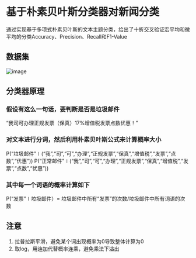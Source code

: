 # 基于朴素贝叶斯分类器对新闻分类
通过实现基于多项式朴素贝叶斯的文本主题分类，给出了十折交叉验证宏平均和微平均的分类Accuracy、Precision、Recall和F1-Value
## 数据集
![image](https://user-images.githubusercontent.com/77225753/144349983-8c62f6f1-ad5f-4baf-8d5b-9879ce42293b.png)
## 分类器原理
### 假设有这么一句话，要判断是否是垃圾邮件
“我司可办理正规发票（保真）17%增值税发票点数优惠！”
### 对文本进行分词，然后利用朴素贝叶斯公式来计算概率大小
P(“垃圾邮件”∣(“我”,“司”,“可”,“办理”,“正规发票”,“保真”,“增值税”,“发票”,“点数”,“优惠”))
P(“正常邮件”∣(“我”,“司”,“可”,“办理”,“正规发票”,“保真”,“增值税”,“发票”,“点数”,“优惠”))
### 其中每一个词语的概率计算如下
P(“发票”∣垃圾邮件）= 垃圾邮件中所有“发票”的次数/垃圾邮件中所有词语的次数
## 注意
1. 拉普拉斯平滑，避免某个词出现概率为0导致整体计算为0
2. 取log，用连加代替概率连乘，避免乘法下溢出

